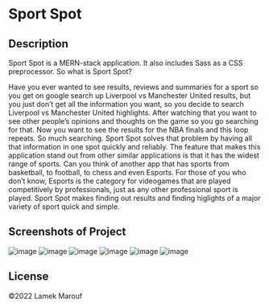 # Sport Spot

## Description
Sport Spot is a MERN-stack application. It also includes Sass as a CSS preprocessor. So what is Sport Spot? 
 
Have you ever wanted to see results, reviews and summaries for a sport so you get on google search up Liverpool vs Manchester United results, but you just don’t get all the information you want, so you decide to search Liverpool vs Manchester United highlights. After watching that you want to see other people’s opinions and thoughts on the game so you go searching for that. Now you want to see the results for the NBA finals and this loop repeats. So much searching. Sport Spot solves that problem by having all that information in one spot quickly and reliably. The feature that makes this application stand out from other similar applications is that it has the widest range of sports. Can you think of another app that has sports from basketball, to football, to chess and even Esports. For those of you who don’t know, Esports is the category for videogames that are played competitively by professionals, just as any other professional sport is played. Sport Spot makes finding out results and finding higlights of a major variety of sport quick and simple.

## Screenshots of Project
![image](https://user-images.githubusercontent.com/89329958/169328269-79b3f1e1-4130-495d-a886-58a9ad4d7541.png)
![image](https://user-images.githubusercontent.com/89329958/169328408-c8503655-ee6d-408a-8ca1-ecc598ba0564.png)
![image](https://user-images.githubusercontent.com/89329958/169328467-f54af9fb-6e69-470a-80ca-a3cb41ca8e17.png)
![image](https://user-images.githubusercontent.com/89329958/169328525-7ce83689-32fa-4b06-9cdc-bd6ff7e3f9a0.png)
![image](https://user-images.githubusercontent.com/89329958/169328563-d93d4a81-ca46-4088-9f14-d559b5667ee1.png)
![image](https://user-images.githubusercontent.com/89329958/169328625-71f670e6-6ed4-4417-bb66-b5f628787143.png)


## License
©2022 Lamek Marouf
